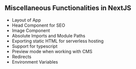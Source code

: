 ## Miscellaneous Functionalities in NextJS

- Layout of App
- Head Component for SEO
- Image Component
- Absolute Imports and Module Paths
- Exporting static HTML for serverless hosting
- Support for typescript
- Preview mode when working with CMS
- Redirects
- Environment Variables
